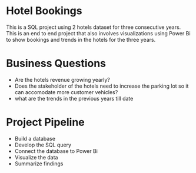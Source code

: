 # Hotel Bookings
This is a SQL project using 2 hotels dataset for three consecutive years. This is an end to end project that also involves visualizations using Power Bi to show bookings and trends in the hotels for the three years.

# Business Questions #
- Are the hotels revenue growing yearly?
- Does the stakeholder of the hotels need to increase the parking lot so it can accomodate more customer vehicles?
- what are the trends in the previous years till date

# Project Pipeline
- Build a database
- Develop the SQL query
- Connect the database to Power Bi
- Visualize the data
- Summarize findings
